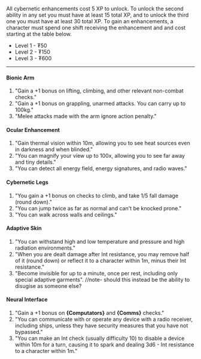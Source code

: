 All cybernetic enhancements cost 5 XP to unlock. To unlock the second ability in any set you must have at least 15 total XP, and to unlock the third one you must have at least 30 total XP. To gain an enhancements, a character must spend one shift receiving the enhancement and and cost starting at the table below.
- Level 1 - ₮50
- Level 2 - ₮150
- Level 3 - ₮600
---
#### Bionic Arm
1. "Gain a +1 bonus on lifting, climbing, and other relevant non-combat checks."
2. "Gain a +1 bonus on grappling, unarmed attacks. You can carry up to 100kg."
3. "Melee attacks made with the arm ignore action penalty."
#### Ocular Enhancement
1. "Gain thermal vision within 10m, allowing you to see heat sources even in darkness and when blinded."
2. "You can magnify your view up to 100x, allowing you to see far away and tiny details."
3. "You can detect all energy field, energy signatures, and radio waves."
#### Cybernetic Legs
1. "You gain a +1 bonus on checks to climb, and take 1/5 fall damage (round down)."
2. "You can jump twice as far as normal and can't be knocked prone."
3. "You can walk across walls and ceilings."
#### Adaptive Skin
1. "You can withstand high and low temperature and pressure and high radiation environments."
2. "When you are dealt damage after Int resistance, you may remove half of it (round down) or reflect it to a character within 1m, minus their Int resistance."
3. "Become invisible for up to a minute, once per rest, including only special adaptive garments".
//note- should this instead be the ability to disugise as someone else?
#### Neural Interface
1. "Gain a +1 bonus on **{Computators}** and **{Comms}** checks."
2. "You can communicate with or operate any device with a radio receiver, including ships, unless they have security measures that you have not bypassed."
3. "You can make an Int check (usually difficulty 10) to disable a device within 10m for a turn, causing it to spark and dealing 3d6 - Int resistance to a character within 1m."
